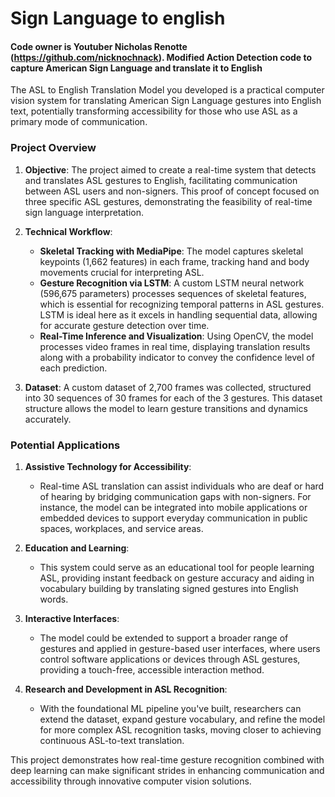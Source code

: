 ﻿# Sign Language to english
#### Code owner is Youtuber Nicholas Renotte (https://github.com/nicknochnack). Modified Action Detection code to capture American Sign Language and translate it to English

The ASL to English Translation Model you developed is a practical computer vision system for translating American Sign Language gestures into English text, potentially transforming accessibility for those who use ASL as a primary mode of communication.

### Project Overview

1. **Objective**: The project aimed to create a real-time system that detects and translates ASL gestures to English, facilitating communication between ASL users and non-signers. This proof of concept focused on three specific ASL gestures, demonstrating the feasibility of real-time sign language interpretation.

2. **Technical Workflow**:
   - **Skeletal Tracking with MediaPipe**: The model captures skeletal keypoints (1,662 features) in each frame, tracking hand and body movements crucial for interpreting ASL.
   - **Gesture Recognition via LSTM**: A custom LSTM neural network (596,675 parameters) processes sequences of skeletal features, which is essential for recognizing temporal patterns in ASL gestures. LSTM is ideal here as it excels in handling sequential data, allowing for accurate gesture detection over time.
   - **Real-Time Inference and Visualization**: Using OpenCV, the model processes video frames in real time, displaying translation results along with a probability indicator to convey the confidence level of each prediction.

3. **Dataset**: A custom dataset of 2,700 frames was collected, structured into 30 sequences of 30 frames for each of the 3 gestures. This dataset structure allows the model to learn gesture transitions and dynamics accurately.

### Potential Applications

1. **Assistive Technology for Accessibility**:
   - Real-time ASL translation can assist individuals who are deaf or hard of hearing by bridging communication gaps with non-signers. For instance, the model can be integrated into mobile applications or embedded devices to support everyday communication in public spaces, workplaces, and service areas.
  
2. **Education and Learning**:
   - This system could serve as an educational tool for people learning ASL, providing instant feedback on gesture accuracy and aiding in vocabulary building by translating signed gestures into English words.

3. **Interactive Interfaces**:
   - The model could be extended to support a broader range of gestures and applied in gesture-based user interfaces, where users control software applications or devices through ASL gestures, providing a touch-free, accessible interaction method.

4. **Research and Development in ASL Recognition**:
   - With the foundational ML pipeline you've built, researchers can extend the dataset, expand gesture vocabulary, and refine the model for more complex ASL recognition tasks, moving closer to achieving continuous ASL-to-text translation.

This project demonstrates how real-time gesture recognition combined with deep learning can make significant strides in enhancing communication and accessibility through innovative computer vision solutions.

